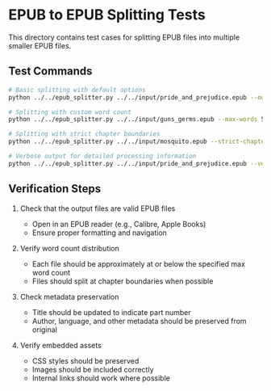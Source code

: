 # EPUB to EPUB Splitting Tests

This directory contains test cases for splitting EPUB files into multiple smaller EPUB files.

## Test Commands

```bash
# Basic splitting with default options
python ../../epub_splitter.py ../../input/pride_and_prejudice.epub --output-dir ./

# Splitting with custom word count
python ../../epub_splitter.py ../../input/guns_germs.epub --max-words 50000 --output-dir ./

# Splitting with strict chapter boundaries
python ../../epub_splitter.py ../../input/mosquito.epub --strict-chapters --output-dir ./

# Verbose output for detailed processing information
python ../../epub_splitter.py ../../input/pride_and_prejudice.epub --verbose --output-dir ./
```

## Verification Steps

1. Check that the output files are valid EPUB files
   - Open in an EPUB reader (e.g., Calibre, Apple Books)
   - Ensure proper formatting and navigation
   
2. Verify word count distribution
   - Each file should be approximately at or below the specified max word count
   - Files should split at chapter boundaries when possible
   
3. Check metadata preservation
   - Title should be updated to indicate part number
   - Author, language, and other metadata should be preserved from original
   
4. Verify embedded assets
   - CSS styles should be preserved
   - Images should be included correctly
   - Internal links should work where possible 